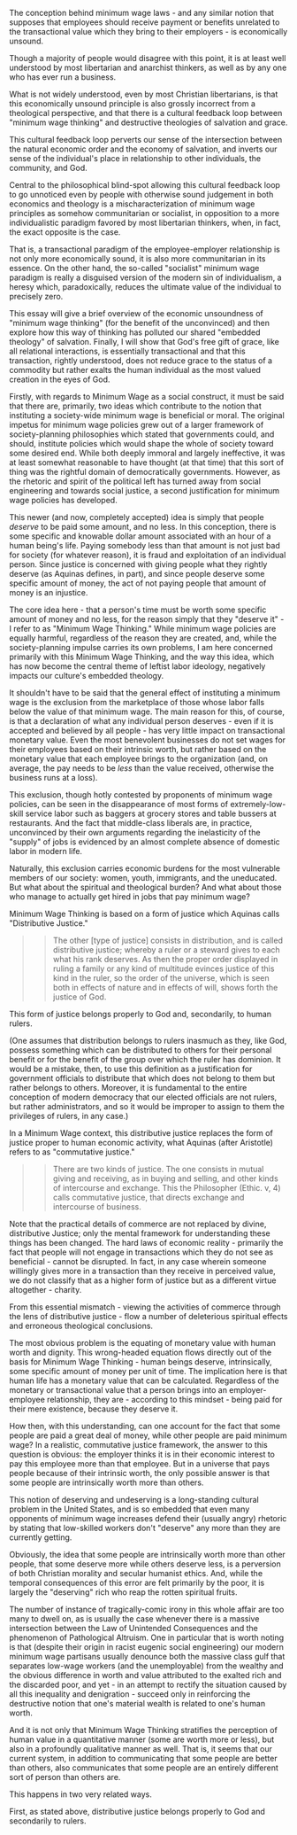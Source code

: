 The conception behind minimum wage laws - and any similar notion that supposes that employees should receive payment or benefits unrelated to the transactional value which they bring to their employers - is economically unsound.

Though a majority of people would disagree with this point, it is at least well understood by most libertarian and anarchist thinkers, as well as by any one who has ever run a business.

What is not widely understood, even by most Christian libertarians, is that this economically unsound principle is also grossly incorrect from a theological perspective, and that there is a cultural feedback loop between "minimum wage thinking" and destructive theologies of salvation and grace.

This cultural feedback loop perverts our sense of the intersection between the natural economic order and the economy of salvation, and inverts our sense of the individual's place in relationship to other individuals, the community, and God.

Central to the philosophical blind-spot allowing this cultural feedback loop to go unnoticed even by people with otherwise sound judgement in both economics and theology is a mischaracterization of minimum wage principles as somehow communitarian or socialist, in opposition to a more individualistic paradigm favored by most libertarian thinkers, when, in fact, the exact opposite is the case.

That is, a transactional paradigm of the employee-employer relationship is not only more economically sound, it is also more communitarian in its essence. On the other hand, the so-called "socialist" minimum wage paradigm is really a disguised version of the modern sin of individualism, a heresy which, paradoxically, reduces the ultimate value of the individual to precisely zero.

This essay will give a brief overview of the economic unsoundness of "minimum wage thinking" (for the benefit of the unconvinced) and then explore how this way of thinking has polluted our shared "embedded theology" of salvation. Finally, I will show that God's free gift of grace, like all relational interactions, is essentially transactional and that this transaction, rightly understood, does not reduce grace to the status of a commodity but rather exalts the human individual as the most valued creation in the eyes of God.

Firstly, with regards to Minimum Wage as a social construct, it must be said that there are, primarily, two ideas which contribute to the notion that instituting a society-wide minimum wage is beneficial or moral. The original impetus for minimum wage policies grew out of a larger framework of society-planning philosophies which stated that governments could, and should, institute policies which would shape the whole of society toward some desired end. While both deeply immoral and largely ineffective, it was at least somewhat reasonable to have thought (at that time) that this sort of thing was the rightful domain of democratically governments. However, as the rhetoric and spirit of the political left has turned away from social engineering and towards social justice, a second justification for minimum wage policies has developed.

This newer (and now, completely accepted) idea is simply that people *deserve* to be paid some amount, and no less. In this conception, there is some specific and knowable dollar amount associated with an hour of a human being's life. Paying somebody less than that amount is not just bad for society (for whatever reason), it is fraud and exploitation of an individual person. Since justice is concerned with giving people what they rightly deserve (as Aquinas defines, in part), and since people deserve some specific amount of money, the act of not paying people that amount of money is an injustice.

The core idea here - that a person's time must be worth some specific amount of money and no less, for the reason simply that they "deserve it" - I refer to as "Minimum Wage Thinking." While minimum wage policies are equally harmful, regardless of the reason they are created, and, while the society-planning impulse carries its own problems, I am here concerned primarily with this Minimum Wage Thinking, and the way this idea, which has now become the central theme of leftist labor ideology, negatively impacts our culture's embedded theology.

It shouldn't have to be said that the general effect of instituting a minimum wage is the exclusion from the marketplace of those whose labor falls below the value of that minimum wage. The main reason for this, of course, is that a declaration of what any individual person deserves - even if it is accepted and believed by all people - has very little impact on transactional monetary value. Even the most benevolent businesses do not set wages for their employees based on their intrinsic worth, but rather based on the monetary value that each employee brings to the organization (and, on average, the pay needs to be *less* than the value received, otherwise the business runs at a loss).

This exclusion, though hotly contested by proponents of minimum wage policies, can be seen in the disappearance of most forms of extremely-low-skill service labor such as baggers at grocery stores and table bussers at restaurants. And the fact that middle-class liberals are, in practice, unconvinced by their own arguments regarding the inelasticity of the "supply" of jobs is evidenced by an almost complete absence of domestic labor in modern life.

Naturally, this exclusion carries economic burdens for the most vulnerable members of our society: women, youth, immigrants, and the uneducated. But what about the spiritual and theological burden? And what about those who manage to actually get hired in jobs that pay minimum wage?

Minimum Wage Thinking is based on a form of justice which Aquinas calls "Distributive Justice."

>>The other [type of justice] consists in distribution, and is called distributive justice; whereby a ruler or a steward gives to each what his rank deserves. As then the proper order displayed in ruling a family or any kind of multitude evinces justice of this kind in the ruler, so the order of the universe, which is seen both in effects of nature and in effects of will, shows forth the justice of God.

This form of justice belongs properly to God and, secondarily, to human rulers.

(One assumes that distribution belongs to rulers inasmuch as they, like God, possess something which can be distributed to others for their personal benefit or for the benefit of the group over which the ruler has dominion. It would be a mistake, then, to use this definition as a justification for government officials to distribute that which does not belong to them but rather belongs to others. Moreover, it is fundamental to the entire conception of modern democracy that our elected officials are not rulers, but rather administrators, and so it would be improper to assign to them the privileges of rulers, in any case.)

In a Minimum Wage context, this distributive justice replaces the form of justice proper to human economic activity, what Aquinas (after Aristotle) refers to as "commutative justice."

>>There are two kinds of justice. The one consists in mutual giving and receiving, as in buying and selling, and other kinds of intercourse and exchange. This the Philosopher (Ethic. v, 4) calls commutative justice, that directs exchange and intercourse of business.

Note that the practical details of commerce are not replaced by divine, distributive Justice; only the mental framework for understanding these things has been changed. The hard laws of economic reality - primarily the fact that people will not engage in transactions which they do not see as beneficial - cannot be disrupted. In fact, in any case wherein someone willingly gives more in a transaction than they receive in perceived value, we do not classify that as a higher form of justice but as a different virtue altogether - charity.

From this essential mismatch - viewing the activities of commerce through the lens of distributive justice - flow a number of deleterious spiritual effects and erroneous theological conclusions.

The most obvious problem is the equating of monetary value with human worth and dignity. This wrong-headed equation flows directly out of the basis for Minimum Wage Thinking - human beings deserve, intrinsically, some specific amount of money per unit of time. The implication here is that human life has a monetary value that can be calculated. Regardless of the monetary or transactional value that a person brings into an employer-employee relationship, they are - according to this mindset - being paid for their mere existence, because they deserve it.

How then, with this understanding, can one account for the fact that some people are paid a great deal of money, while other people are paid minimum wage? In a realistic, commutative justice framework, the answer to this question is obvious: the employer thinks it is in their economic interest to pay this employee more than that employee. But in a universe that pays people because of their intrinsic worth, the only possible answer is that some people are intrinsically worth more than others.

This notion of deserving and undeserving is a long-standing cultural problem in the United States, and is so embedded that even many opponents of minimum wage increases defend their (usually angry) rhetoric by stating that low-skilled workers don't "deserve" any more than they are currently getting.

Obviously, the idea that some people are intrinsically worth more than other people, that some deserve more while others deserve less, is a perversion of both Christian morality and secular humanist ethics. And, while the temporal consequences of this error are felt primarily by the poor, it is largely the "deserving" rich who reap the rotten spiritual fruits.

The number of instance of tragically-comic irony in this whole affair are too many to dwell on, as is usually the case whenever there is a massive intersection between the Law of Unintended Consequences and the phenomenon of Pathological Altruism. One in particular that is worth noting is that (despite their origin in racist eugenic social engineering) our modern minimum wage partisans usually denounce both the massive class gulf that separates low-wage workers (and the unemployable) from the wealthy and the obvious difference in worth and value attributed to the exalted rich and the discarded poor, and yet - in an attempt to rectify the situation caused by all this inequality and denigration - succeed only in reinforcing the destructive notion that one's material wealth is related to one's human worth.

And it is not only that Minimum Wage Thinking stratifies the perception of human value in a quantitative manner (some are worth more or less), but also in a profoundly qualitative manner as well. That is, it seems that our current system, in addition to communicating that some people are better than others, also communicates that some people are an entirely different sort of person than others are.

This happens in two very related ways.

First, as stated above, distributive justice belongs properly to God and secondarily to rulers. 




